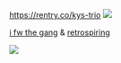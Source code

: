 https://rentry.co/kys-trio ![](https://watermelon.crd.co/assets/images/gallery03/78ab89e9.png?v=6332de85)

[i fw the gang](https://rentry.co/carouselnightdevs) & [retrospiring](https://retrospring.net/@AbyssfmPf1KVp6)

![](https://media.discordapp.net/attachments/1207400681678311458/1261949716888027156/copy_30F5523C-D6D3-4DA7-899C-97F521C068E4-ezgif.com-cut_1.gif?ex=6694d1c2&is=66938042&hm=ee8ec9a359098bea9701057ddc6fe11d0da1be84056a66fce19fdced44443897&=&width=565&height=565)
